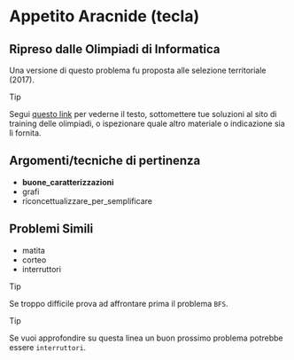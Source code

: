 # Appetito Aracnide (tecla)

## Ripreso dalle Olimpiadi di Informatica

Una versione di questo problema fu proposta alle selezione territoriale (2017).
> [!TIP]
> Segui [questo link](https://training.olinfo.it/task/tecla) per vederne il testo, sottomettere tue soluzioni al sito di training delle olimpiadi, o ispezionare quale altro materiale o indicazione sia lì fornita.

## Argomenti/tecniche di pertinenza

 - **buone_caratterizzazioni**
 - grafi
 - riconcettualizzare_per_semplificare
## Problemi Simili

 - matita
 - corteo
 - interruttori

> [!TIP]
> Se troppo difficile prova ad affrontare prima il problema `BFS`.


> [!TIP]
> Se vuoi approfondire su questa linea un buon prossimo problema potrebbe essere `interruttori`.

